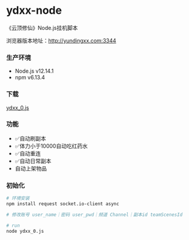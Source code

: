 # ydxx-node
《云顶修仙》Node.js挂机脚本

浏览器版本地址：http://yundingxx.com:3344

### 生产环境

- Node.js v12.14.1
- npm v6.13.4

### 下载

[ydxx_0.js](https://github.com/emtry/ydxx-node/blob/master/ydxx_0.js)

### 功能

- ✅自动刷副本
- ✅体力小于10000自动吃红药水
- ✅自动重连
- ✅自动日常副本
- 自动上架物品

### 初始化

```bash
# 环境安装
npm install request socket.io-client async

# 修改账号 user_name｜密码 user_pwd｜频道 Channel｜副本id teamScenesId

# run
node ydxx_0.js
